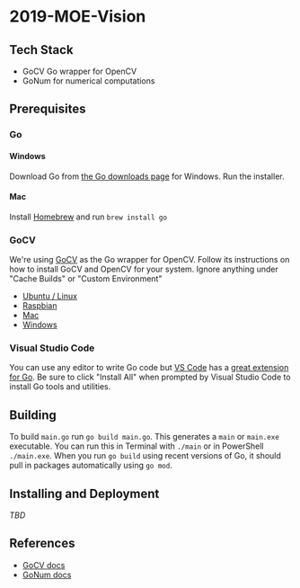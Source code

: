 # 2019-MOE-Vision

## Tech Stack

- GoCV Go wrapper for OpenCV
- GoNum for numerical computations

## Prerequisites

### Go

#### Windows

Download Go from [the Go downloads page](https://golang.org/dl/) for Windows. Run the installer.

#### Mac

Install [Homebrew](https://brew.sh/) and run `brew install go`

### GoCV

We're using [GoCV](https://github.com/hybridgroup/gocv) as the Go wrapper for OpenCV. Follow its instructions on how to install GoCV and OpenCV for your system. Ignore anything under "Cache Builds" or "Custom Environment"

- [Ubuntu / Linux](https://github.com/hybridgroup/gocv#ubuntulinux)
- [Raspbian](https://github.com/hybridgroup/gocv#raspbian)
- [Mac](https://github.com/hybridgroup/gocv#macos)
- [Windows](https://github.com/hybridgroup/gocv#windows)

### Visual Studio Code

You can use any editor to write Go code but [VS Code](https://code.visualstudio.com/) has a [great extension for Go](https://code.visualstudio.com/docs/languages/go). Be sure to click "Install All" when prompted by Visual Studio Code to install Go tools and utilities.

## Building

To build `main.go` run `go build main.go`. This generates a `main` or `main.exe` executable. You can run this in Terminal with `./main` or in PowerShell `./main.exe`. When you run `go build` using recent versions of Go, it should pull in packages automatically using `go mod`.

## Installing and Deployment

_TBD_

## References

- [GoCV docs](https://godoc.org/gocv.io/x/gocv)
- [GoNum docs](https://godoc.org/gonum.org/v1/gonum)
